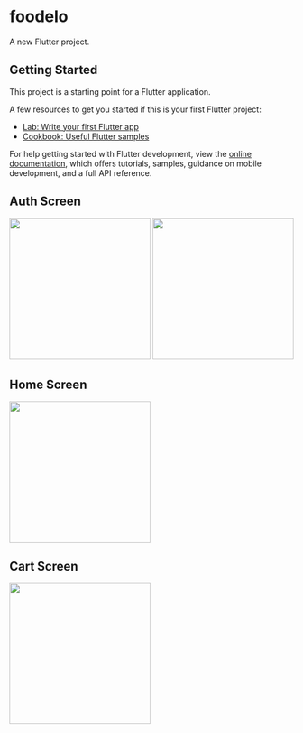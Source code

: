 # foodelo

A new Flutter project.

## Getting Started

This project is a starting point for a Flutter application.

A few resources to get you started if this is your first Flutter project:

- [Lab: Write your first Flutter app](https://docs.flutter.dev/get-started/codelab)
- [Cookbook: Useful Flutter samples](https://docs.flutter.dev/cookbook)

For help getting started with Flutter development, view the
[online documentation](https://docs.flutter.dev/), which offers tutorials,
samples, guidance on mobile development, and a full API reference.

## Auth Screen
<img src="https://user-images.githubusercontent.com/65780663/181742353-cf57cd56-2671-49ed-86a1-57a1c6e435f6.png"  width="250px" 
     height="auto" />
<img src="https://user-images.githubusercontent.com/65780663/181742365-79775d0c-0c51-4fdc-a4fd-2620a76b3d76.png" width="250px" height="auto"/>

## Home Screen
<img src="https://user-images.githubusercontent.com/65780663/181742379-c6bccbe7-a2d0-475d-a052-cba08f8953d0.png" width="250px" height="auto"/> 

## Cart Screen
<img src="https://user-images.githubusercontent.com/65780663/181742370-c890024a-6d84-422c-bf11-9c651406327e.png" width="250px" height="auto"/>
